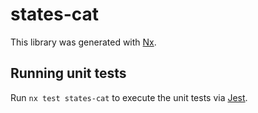 # states-cat

This library was generated with [Nx](https://nx.dev).

## Running unit tests

Run `nx test states-cat` to execute the unit tests via [Jest](https://jestjs.io).
